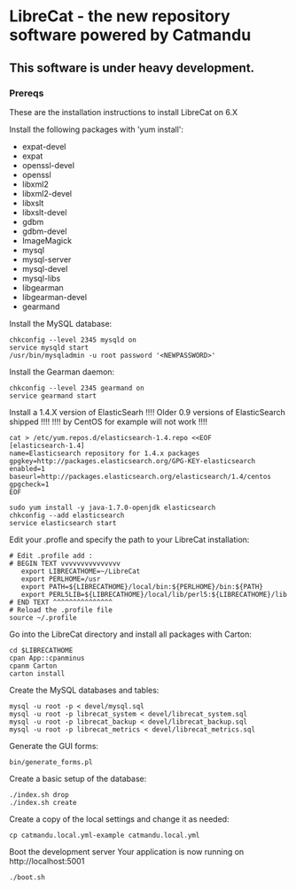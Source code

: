 # LibreCat - the new repository software powered by Catmandu

## This software is under heavy development.

### Prereqs

These are the installation instructions to install LibreCat on 6.X

Install the following packages with 'yum install':

- expat-devel 
- expat 
- openssl-devel 
- openssl 
- libxml2 
- libxml2-devel 
- libxslt 
- libxslt-devel 
- gdbm 
- gdbm-devel 
- ImageMagick 
- mysql 
- mysql-server 
- mysql-devel 
- mysql-libs
- libgearman
- libgearman-devel
- gearmand

Install the MySQL database:

```
chkconfig --level 2345 mysqld on
service mysqld start
/usr/bin/mysqladmin -u root password '<NEWPASSWORD>'
``` 

Install the Gearman daemon:

```
chkconfig --level 2345 gearmand on
service gearmand start
```

Install a 1.4.X version of ElasticSearh
!!!! Older 0.9 versions of ElasticSearch shipped !!!!
!!!! by CentOS for example will not work         !!!!

```
cat > /etc/yum.repos.d/elasticsearch-1.4.repo <<EOF
[elasticsearch-1.4]
name=Elasticsearch repository for 1.4.x packages
gpgkey=http://packages.elasticsearch.org/GPG-KEY-elasticsearch
enabled=1
baseurl=http://packages.elasticsearch.org/elasticsearch/1.4/centos
gpgcheck=1
EOF

sudo yum install -y java-1.7.0-openjdk elasticsearch
chkconfig --add elasticsearch
service elasticsearch start
```

Edit your .profle and specify the path to your LibreCat installation:

```
# Edit .profile add :
# BEGIN TEXT vvvvvvvvvvvvvvv
   export LIBRECATHOME=~/LibreCat
   export PERLHOME=/usr
   export PATH=${LIBRECATHOME}/local/bin:${PERLHOME}/bin:${PATH}
   export PERL5LIB=${LIBRECATHOME}/local/lib/perl5:${LIBRECATHOME}/lib
# END TEXT ^^^^^^^^^^^^^^^
# Reload the .profile file
source ~/.profile
```

Go into the LibreCat directory and install all packages with Carton:

```
cd $LIBRECATHOME
cpan App::cpanminus
cpanm Carton
carton install
```

Create the MySQL databases and tables:

```
mysql -u root -p < devel/mysql.sql
mysql -u root -p librecat_system < devel/librecat_system.sql
mysql -u root -p librecat_backup < devel/librecat_backup.sql
mysql -u root -p librecat_metrics < devel/librecat_metrics.sql
```

Generate the GUI forms:

```
bin/generate_forms.pl
```

Create a basic setup of the database:

```
./index.sh drop
./index.sh create
```

Create a copy of the local settings and change it as needed:

```
cp catmandu.local.yml-example catmandu.local.yml
```

Boot the development server
Your application is now running on http://localhost:5001
```
./boot.sh
```
